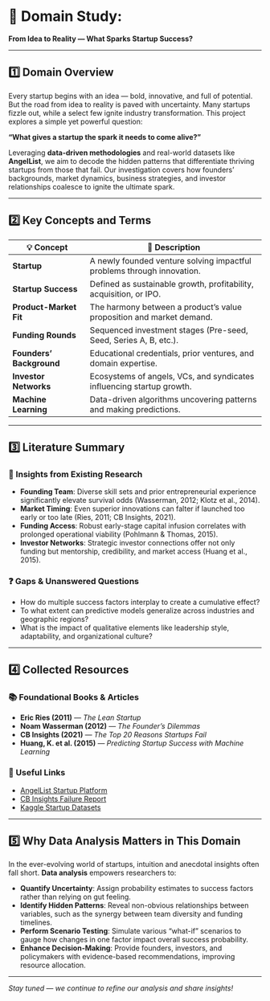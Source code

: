  # 📂 Domain Study:
 **From Idea to Reality — What Sparks Startup Success?**

---

## 1️⃣ Domain Overview

Every startup begins with an idea — bold, innovative, and full of potential.
But the road from idea to reality is paved with uncertainty. Many startups fizzle out, while a select few ignite industry transformation. This project explores a simple yet powerful question:

**“What gives a startup the spark it needs to come alive?”**

Leveraging **data-driven methodologies** and real-world datasets like **AngelList**, we aim to decode the hidden patterns that differentiate thriving startups from those that fail. Our investigation covers how founders’ backgrounds, market dynamics, business strategies, and investor relationships coalesce to ignite the ultimate spark.

<!-- Consider briefly defining what "startup success" means here to clarify early on. -->

---

## 2️⃣ Key Concepts and Terms

| 💡 Concept               | 🔎 Description                                                         |
| ------------------------ | ---------------------------------------------------------------------- |
| **Startup**              | A newly founded venture solving impactful problems through innovation. |
| **Startup Success**      | Defined as sustainable growth, profitability, acquisition, or IPO.     |
| **Product-Market Fit**   | The harmony between a product’s value proposition and market demand.   |
| **Funding Rounds**       | Sequenced investment stages (Pre-seed, Seed, Series A, B, etc.).       |
| **Founders’ Background** | Educational credentials, prior ventures, and domain expertise.         |
| **Investor Networks**    | Ecosystems of angels, VCs, and syndicates influencing startup growth.  |
| **Machine Learning**     | Data-driven algorithms uncovering patterns and making predictions.     |

<!-- The descriptions here are concise and clear; consider adding examples for terms like "Product-Market Fit" for readers unfamiliar with the concept. -->

---

## 3️⃣ Literature Summary

### 🔬 Insights from Existing Research

* **Founding Team**: Diverse skill sets and prior entrepreneurial experience significantly elevate survival odds (Wasserman, 2012; Klotz et al., 2014).
* **Market Timing**: Even superior innovations can falter if launched too early or too late (Ries, 2011; CB Insights, 2021).
* **Funding Access**: Robust early-stage capital infusion correlates with prolonged operational viability (Pohlmann & Thomas, 2015).
* **Investor Networks**: Strategic investor connections offer not only funding but mentorship, credibility, and market access (Huang et al., 2015).

### ❓ Gaps & Unanswered Questions

* How do multiple success factors interplay to create a cumulative effect?
* To what extent can predictive models generalize across industries and geographic regions?
* What is the impact of qualitative elements like leadership style, adaptability, and organizational culture?

<!-- This section is well-structured; you might consider grouping the "Insights" by thematic areas (team, market, finance) for smoother reading. -->

---

## 4️⃣ Collected Resources

### 📚 Foundational Books & Articles

* **Eric Ries (2011)** — *The Lean Startup*
* **Noam Wasserman (2012)** — *The Founder’s Dilemmas*
* **CB Insights (2021)** — *The Top 20 Reasons Startups Fail*
* **Huang, K. et al. (2015)** — *Predicting Startup Success with Machine Learning*

### 🔗 Useful Links

* [AngelList Startup Platform](https://angel.co/)
* [CB Insights Failure Report](https://www.cbinsights.com/research/startup-failure-reasons-top/)
* [Kaggle Startup Datasets](https://www.kaggle.com/)

<!-- Consider including a brief description of why each resource is useful or important to the project. -->

---

## 5️⃣ Why Data Analysis Matters in This Domain

In the ever-evolving world of startups, intuition and anecdotal insights often fall short. **Data analysis** empowers researchers to:

* **Quantify Uncertainty**: Assign probability estimates to success factors rather than relying on gut feeling.
* **Identify Hidden Patterns**: Reveal non-obvious relationships between variables, such as the synergy between team diversity and funding timelines.
* **Perform Scenario Testing**: Simulate various “what-if” scenarios to gauge how changes in one factor impact overall success probability.
* **Enhance Decision-Making**: Provide founders, investors, and policymakers with evidence-based recommendations, improving resource allocation.

---

*Stay tuned — we continue to refine our analysis and share insights!*

<!-- This section nicely highlights the importance of your approach; consider giving a concrete example or hypothetical case study to illustrate these benefits. -->
